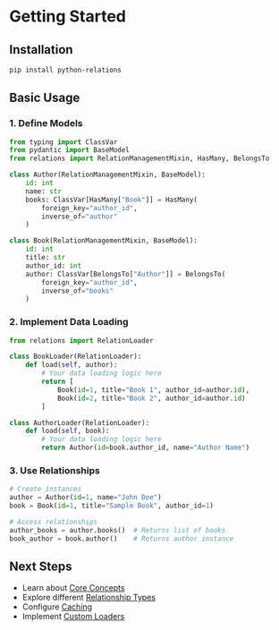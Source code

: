 # Getting Started

## Installation

```bash
pip install python-relations
```

## Basic Usage

### 1. Define Models

```python
from typing import ClassVar
from pydantic import BaseModel
from relations import RelationManagementMixin, HasMany, BelongsTo

class Author(RelationManagementMixin, BaseModel):
    id: int
    name: str
    books: ClassVar[HasMany["Book"]] = HasMany(
        foreign_key="author_id",
        inverse_of="author"
    )

class Book(RelationManagementMixin, BaseModel):
    id: int
    title: str
    author_id: int
    author: ClassVar[BelongsTo["Author"]] = BelongsTo(
        foreign_key="author_id",
        inverse_of="books"
    )
```

### 2. Implement Data Loading

```python
from relations import RelationLoader

class BookLoader(RelationLoader):
    def load(self, author):
        # Your data loading logic here
        return [
            Book(id=1, title="Book 1", author_id=author.id),
            Book(id=2, title="Book 2", author_id=author.id)
        ]

class AuthorLoader(RelationLoader):
    def load(self, book):
        # Your data loading logic here
        return Author(id=book.author_id, name="Author Name")
```

### 3. Use Relationships

```python
# Create instances
author = Author(id=1, name="John Doe")
book = Book(id=1, title="Sample Book", author_id=1)

# Access relationships
author_books = author.books()  # Returns list of books
book_author = book.author()    # Returns author instance
```

## Next Steps

- Learn about [Core Concepts](core-concepts.md)
- Explore different [Relationship Types](relationship-types.md)
- Configure [Caching](caching.md)
- Implement [Custom Loaders](custom-loaders.md)